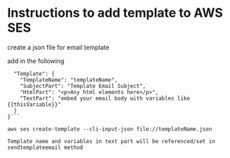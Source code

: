 # Instructions to add template to AWS SES

create a json file for email template

add in the following

````{
  "Template": {
    "TemplateName": "templateName",
    "SubjectPart": "Template Email Subject",
    "HtmlPart": "<p>Any html elements here</p>",
    "TextPart": "embed your email body with variables like {{thisVariable}}"
  }
}```

aws ses create-template --cli-input-json file://templateName.json

Template name and variables in text part will be referenced/set in sendtemplateemail method
````
